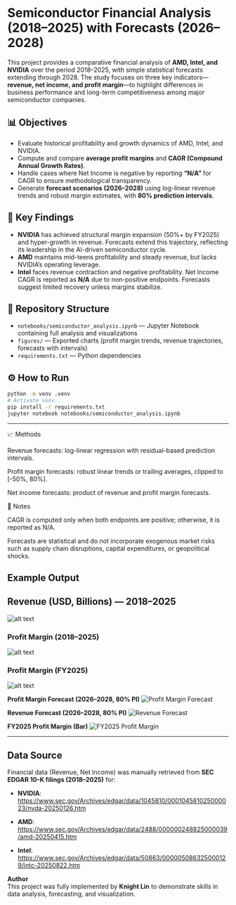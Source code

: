 # Semiconductor Financial Analysis (2018–2025) with Forecasts (2026–2028)

This project provides a comparative financial analysis of **AMD, Intel, and NVIDIA** over the period 2018–2025, with simple statistical forecasts extending through 2028. The study focuses on three key indicators—**revenue, net income, and profit margin**—to highlight differences in business performance and long-term competitiveness among major semiconductor companies.

## 📊 Objectives
- Evaluate historical profitability and growth dynamics of AMD, Intel, and NVIDIA.  
- Compute and compare **average profit margins** and **CAGR (Compound Annual Growth Rates)**.  
- Handle cases where Net Income is negative by reporting **“N/A”** for CAGR to ensure methodological transparency.  
- Generate **forecast scenarios (2026–2028)** using log-linear revenue trends and robust margin estimates, with **80% prediction intervals**.  

## 🔑 Key Findings
- **NVIDIA** has achieved structural margin expansion (50%+ by FY2025) and hyper-growth in revenue. Forecasts extend this trajectory, reflecting its leadership in the AI-driven semiconductor cycle.  
- **AMD** maintains mid-teens profitability and steady revenue, but lacks NVIDIA’s operating leverage.  
- **Intel** faces revenue contraction and negative profitability. Net Income CAGR is reported as **N/A** due to non-positive endpoints. Forecasts suggest limited recovery unless margins stabilize.  

## 📂 Repository Structure
- `notebooks/semiconductor_analysis.ipynb` — Jupyter Notebook containing full analysis and visualizations  
- `figures/` — Exported charts (profit margin trends, revenue trajectories, forecasts with intervals)  
- `requirements.txt` — Python dependencies  

## ⚙️ How to Run
```bash
python -m venv .venv
# Activate venv...
pip install -r requirements.txt
jupyter notebook notebooks/semiconductor_analysis.ipynb
```

---
📈 Methods

Revenue forecasts: log-linear regression with residual-based prediction intervals.

Profit margin forecasts: robust linear trends or trailing averages, clipped to [-50%, 80%].

Net income forecasts: product of revenue and profit margin forecasts.

📝 Notes

CAGR is computed only when both endpoints are positive; otherwise, it is reported as N/A.

Forecasts are statistical and do not incorporate exogenous market risks such as supply chain disruptions, capital expenditures, or geopolitical shocks.

## Example Output

## Revenue (USD, Billions) — 2018–2025
![alt text](figs/cmp_revenue_2018_2025.png)

### Profit Margin (2018–2025)
![alt text](figs/cmp_profit_margin_2018_2025.png)

### Profit Margin (FY2025)
![alt text](figs/cmp_profit_margin_FY2025.png)

**Profit Margin Forecast (2026–2028, 80% PI)**
![Profit Margin Forecast](figures/pm_forecast.png)

**Revenue Forecast (2026–2028, 80% PI)**
![Revenue Forecast](figures/revenue_forecast.png)

**FY2025 Profit Margin (Bar)**
![FY2025 Profit Margin](figures/pm_fy2025_bar.png)

---
##  Data Source

Financial data (Revenue, Net Income) was manually retrieved from **SEC EDGAR 10-K filings (2018–2025)** for:

- **NVIDIA**: https://www.sec.gov/Archives/edgar/data/1045810/000104581025000023/nvda-20250126.htm

- **AMD**: https://www.sec.gov/Archives/edgar/data/2488/000000248825000039/amd-20250415.htm

- **Intel**: https://www.sec.gov/Archives/edgar/data/50863/000005086325000129/intc-20250822.htm



**Author**  
This project was fully implemented by **Knight Lin** to demonstrate skills in data analysis, forecasting, and visualization.


